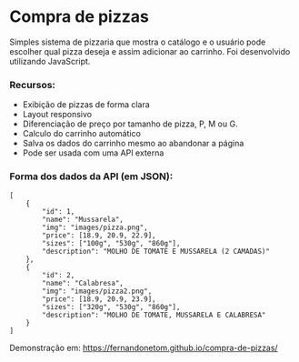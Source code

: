 # Compra de pizzas
Simples sistema de pizzaria que mostra o catálogo e o usuário pode escolher qual pizza deseja e assim adicionar ao carrinho. Foi desenvolvido utilizando JavaScript.

### Recursos:
 - Exibição de pizzas de forma clara
 - Layout responsivo
 - Diferenciação de preço por tamanho de pizza, P, M ou G.
 - Calculo do carrinho automático
 - Salva os dados do carrinho mesmo ao abandonar a página
 - Pode ser usada com uma API externa
 
 ### Forma dos dados da API (em JSON):
```
[
	{
		"id": 1,
		"name": "Mussarela",
		"img": "images/pizza.png",
		"price": [18.9, 20.9, 22.9],
		"sizes": ["100g", "530g", "860g"],
		"description": "MOLHO DE TOMATE E MUSSARELA (2 CAMADAS)"
	},
	{
		"id": 2,
		"name": "Calabresa",
		"img": "images/pizza2.png",
		"price": [18.9, 20.9, 23.9],
		"sizes": ["320g", "530g", "860g"],
		"description": "MOLHO DE TOMATE, MUSSARELA E CALABRESA"
	}
]
```

Demonstração em: https://fernandonetom.github.io/compra-de-pizzas/

